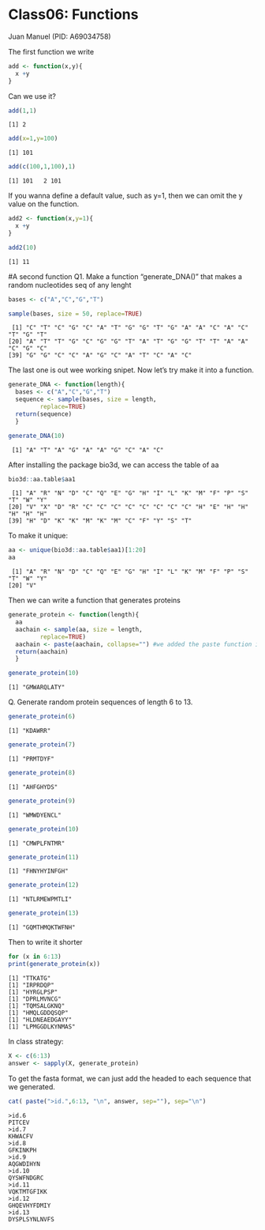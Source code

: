 # Class06: Functions
Juan Manuel (PID: A69034758)

The first function we write

``` r
add <- function(x,y){
  x +y
}
```

Can we use it?

``` r
add(1,1)
```

    [1] 2

``` r
add(x=1,y=100)
```

    [1] 101

``` r
add(c(100,1,100),1)
```

    [1] 101   2 101

If you wanna define a default value, such as y=1, then we can omit the y
value on the function.

``` r
add2 <- function(x,y=1){
  x +y
}
```

``` r
add2(10)
```

    [1] 11

\#A second function Q1. Make a function “generate_DNA()” that makes a
random nucleotides seq of any lenght

``` r
bases <- c("A","C","G","T")

sample(bases, size = 50, replace=TRUE)
```

     [1] "C" "T" "C" "G" "C" "A" "T" "G" "G" "T" "G" "A" "A" "C" "A" "C" "T" "G" "T"
    [20] "A" "T" "T" "G" "C" "G" "G" "T" "A" "T" "G" "G" "T" "T" "A" "A" "C" "G" "C"
    [39] "G" "G" "C" "C" "A" "G" "C" "A" "T" "C" "A" "C"

The last one is out wee working snipet. Now let’s try make it into a
function.

``` r
generate_DNA <- function(length){
  bases <- c("A","C","G","T")
  sequence <- sample(bases, size = length, 
         replace=TRUE)
  return(sequence)
  }
```

``` r
generate_DNA(10)
```

     [1] "A" "T" "A" "G" "A" "A" "G" "C" "A" "C"

After installing the package bio3d, we can access the table of aa

``` r
bio3d::aa.table$aa1
```

     [1] "A" "R" "N" "D" "C" "Q" "E" "G" "H" "I" "L" "K" "M" "F" "P" "S" "T" "W" "Y"
    [20] "V" "X" "D" "R" "C" "C" "C" "C" "C" "C" "C" "C" "H" "E" "H" "H" "H" "H" "H"
    [39] "H" "D" "K" "K" "M" "K" "M" "C" "F" "Y" "S" "T"

To make it unique:

``` r
aa <- unique(bio3d::aa.table$aa1)[1:20]
aa
```

     [1] "A" "R" "N" "D" "C" "Q" "E" "G" "H" "I" "L" "K" "M" "F" "P" "S" "T" "W" "Y"
    [20] "V"

Then we can write a function that generates proteins

``` r
generate_protein <- function(length){
  aa
  aachain <- sample(aa, size = length, 
         replace=TRUE)
  aachain <- paste(aachain, collapse="") #we added the paste function in order to eliminate the spaces and "". 
  return(aachain)
  }
```

``` r
generate_protein(10)
```

    [1] "GMWARQLATY"

Q. Generate random protein sequences of length 6 to 13.

``` r
generate_protein(6)
```

    [1] "KDAWRR"

``` r
generate_protein(7)
```

    [1] "PRMTDYF"

``` r
generate_protein(8)
```

    [1] "AHFGHYDS"

``` r
generate_protein(9)
```

    [1] "WMWDYENCL"

``` r
generate_protein(10)
```

    [1] "CMWPLFNTMR"

``` r
generate_protein(11)
```

    [1] "FHNYHYINFGH"

``` r
generate_protein(12)
```

    [1] "NTLRMEWPMTLI"

``` r
generate_protein(13)
```

    [1] "GQMTHMQKTWFNH"

Then to write it shorter

``` r
for (x in 6:13)
print(generate_protein(x))
```

    [1] "TTKATG"
    [1] "IRPRDQP"
    [1] "HYRGLPSP"
    [1] "DPRLMVNCG"
    [1] "TQMSALGKNQ"
    [1] "HMQLGDDQSQP"
    [1] "HLDNEAEDGAYY"
    [1] "LPMGGDLKYNMAS"

In class strategy:

``` r
X <- c(6:13)
answer <- sapply(X, generate_protein)
```

To get the fasta format, we can just add the headed to each sequence
that we generated.

``` r
cat( paste(">id.",6:13, "\n", answer, sep=""), sep="\n")
```

    >id.6
    PITCEV
    >id.7
    KHWACFV
    >id.8
    GFKINKPH
    >id.9
    AQGWDIHYN
    >id.10
    QYSWFNDGRC
    >id.11
    VQKTMTGFIKK
    >id.12
    GHQEVHYFDMIY
    >id.13
    DYSPLSYNLNVFS
